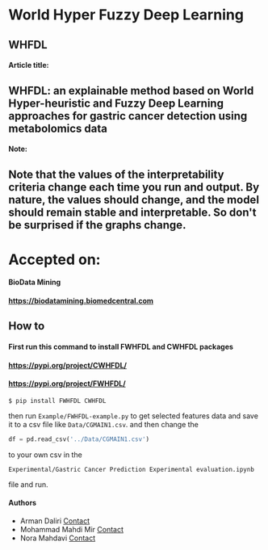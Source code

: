# World Hyper Fuzzy Deep Learning
## WHFDL

#### Article title:
WHFDL: an explainable method based on World Hyper-heuristic and Fuzzy Deep Learning approaches for gastric cancer detection using metabolomics data
-
#### Note:
Note that the values ​​of the interpretability criteria change each time you run and output.
By nature, the values ​​should change, and the model should remain stable and interpretable. So don't be surprised if the graphs change.
-
# Accepted on: 
#### BioData Mining
#### https://biodatamining.biomedcentral.com

## How to
#### First run this command to install FWHFDL and CWHFDL packages
#### https://pypi.org/project/CWHFDL/
#### https://pypi.org/project/FWHFDL/
```shell
$ pip install FWHFDL CWHFDL
```
then run `Example/FWHFDL-example.py` to get selected features data and save it to a csv file like `Data/CGMAIN1.csv`.
and then change the 
```python
df = pd.read_csv('../Data/CGMAIN1.csv')
```
to your own csv in the
```
Experimental/Gastric Cancer Prediction Experimental evaluation.ipynb
```
file and run.

#### Authors
- Arman Daliri [Contact](mailto:daliriwork2@gmail.com)
- Mohammad Mahdi Mir [Contact](mailto:standardret@proton.me)
- Nora Mahdavi [Contact](mailto:noramahdvi@gmail.com)
